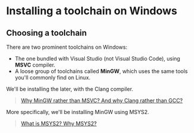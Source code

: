 # Installing a toolchain on Windows

## Choosing a toolchain

There are two prominent toolchains on Windows:

* The one bundled with Visual Studio (not Visual Studio Code), using **MSVC** compiler.
* A loose group of toolchains called **MinGW**, which uses the same tools you'll commonly find on Linux.

We'll be installing the later, with the Clang compiler.

> [Why MinGW rather than MSVC? And why Clang rather than GCC?](/why_mingw.md)

More specifically, we'll be installing MinGW using MSYS2.

> [What is MSYS2? Why MSYS2?](/why_msys2.md)
